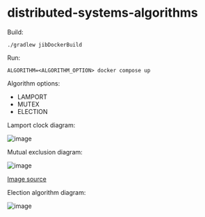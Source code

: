 # distributed-systems-algorithms

Build:

```shell
./gradlew jibDockerBuild
```

Run:

```shell
ALGORITHM=<ALGORITHM_OPTION> docker compose up
```

Algorithm options: 
- LAMPORT 
- MUTEX
- ELECTION

Lamport clock diagram:

![image](https://sookocheff.com/post/time/lamport-clock/assets/process-events.gif)

Mutual exclusion diagram: 

![image](https://user-images.githubusercontent.com/32870665/203177378-e5fbe59d-a7b8-4f32-9319-7f3b99337ccb.png)

[Image source](https://www.ques10.com/p/2223/explain-centralized-algorithm-for-mutual-exclusi-1/#:~:text=%E2%98%85%2038k-,Centralized%20Algorithm,-)

Election algorithm diagram:

![image](https://i.imgur.com/rZ9AUXb.png)

